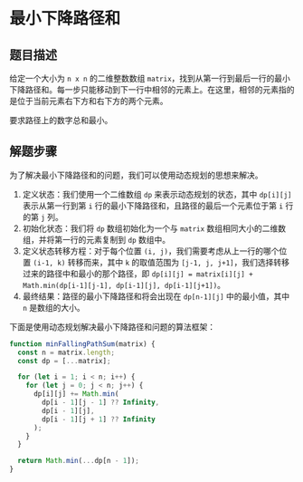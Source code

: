 # 最小下降路径和

## 题目描述

给定一个大小为 `n x n` 的二维整数数组 `matrix`，找到从第一行到最后一行的最小下降路径和。每一步只能移动到下一行中相邻的元素上。在这里，相邻的元素指的是位于当前元素右下方和右下方的两个元素。

要求路径上的数字总和最小。

## 解题步骤

为了解决最小下降路径和的问题，我们可以使用动态规划的思想来解决。

1. 定义状态：我们使用一个二维数组 `dp` 来表示动态规划的状态，其中 `dp[i][j]` 表示从第一行到第 `i` 行的最小下降路径和，且路径的最后一个元素位于第 `i` 行的第 `j` 列。
2. 初始化状态：我们将 `dp` 数组初始化为一个与 `matrix` 数组相同大小的二维数组，并将第一行的元素复制到 `dp` 数组中。
3. 定义状态转移方程：对于每个位置 `(i, j)`，我们需要考虑从上一行的哪个位置 `(i-1, k)` 转移而来，其中 `k` 的取值范围为 `[j-1, j, j+1]`，我们选择转移过来的路径中和最小的那个路径，即 `dp[i][j] = matrix[i][j] + Math.min(dp[i-1][j-1], dp[i-1][j], dp[i-1][j+1])`。
4. 最终结果：路径的最小下降路径和将会出现在 `dp[n-1][j]` 中的最小值，其中 `n` 是数组的大小。

下面是使用动态规划解决最小下降路径和问题的算法框架：

```javascript
function minFallingPathSum(matrix) {
  const n = matrix.length;
  const dp = [...matrix];

  for (let i = 1; i < n; i++) {
    for (let j = 0; j < n; j++) {
      dp[i][j] += Math.min(
        dp[i - 1][j - 1] ?? Infinity,
        dp[i - 1][j],
        dp[i - 1][j + 1] ?? Infinity
      );
    }
  }

  return Math.min(...dp[n - 1]);
}
```